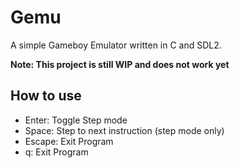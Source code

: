 # Gemu
A simple Gameboy Emulator written in C and SDL2.

**Note: This project is still WIP and does not work yet**

## How to use

- Enter: Toggle Step mode
- Space: Step to next instruction (step mode only)
- Escape: Exit Program
- q: Exit Program
